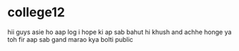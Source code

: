 # college12
hii guys asie ho aap log i hope ki ap sab bahut hi khush and achhe honge ya toh fir aap sab gand marao
kya bolti public 
